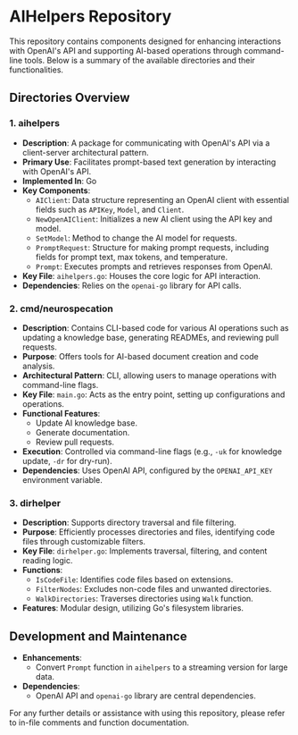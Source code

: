 # AIHelpers Repository

This repository contains components designed for enhancing interactions with OpenAI's API and supporting AI-based operations through command-line tools. Below is a summary of the available directories and their functionalities.

## Directories Overview

### 1. aihelpers

- **Description**: A package for communicating with OpenAI's API via a client-server architectural pattern.
- **Primary Use**: Facilitates prompt-based text generation by interacting with OpenAI's API.
- **Implemented In**: Go
- **Key Components**:
  - `AIClient`: Data structure representing an OpenAI client with essential fields such as `APIKey`, `Model`, and `Client`.
  - `NewOpenAIClient`: Initializes a new AI client using the API key and model.
  - `SetModel`: Method to change the AI model for requests.
  - `PromptRequest`: Structure for making prompt requests, including fields for prompt text, max tokens, and temperature.
  - `Prompt`: Executes prompts and retrieves responses from OpenAI.
- **Key File**: `aihelpers.go`: Houses the core logic for API interaction.
- **Dependencies**: Relies on the `openai-go` library for API calls.

### 2. cmd/neurospecation

- **Description**: Contains CLI-based code for various AI operations such as updating a knowledge base, generating READMEs, and reviewing pull requests.
- **Purpose**: Offers tools for AI-based document creation and code analysis.
- **Architectural Pattern**: CLI, allowing users to manage operations with command-line flags.
- **Key File**: `main.go`: Acts as the entry point, setting up configurations and operations.
- **Functional Features**:
  - Update AI knowledge base.
  - Generate documentation.
  - Review pull requests.
- **Execution**: Controlled via command-line flags (e.g., `-uk` for knowledge update, `-dr` for dry-run).
- **Dependencies**: Uses OpenAI API, configured by the `OPENAI_API_KEY` environment variable.

### 3. dirhelper

- **Description**: Supports directory traversal and file filtering.
- **Purpose**: Efficiently processes directories and files, identifying code files through customizable filters.
- **Key File**: `dirhelper.go`: Implements traversal, filtering, and content reading logic.
- **Functions**:
  - `IsCodeFile`: Identifies code files based on extensions.
  - `FilterNodes`: Excludes non-code files and unwanted directories.
  - `WalkDirectories`: Traverses directories using `Walk` function.
- **Features**: Modular design, utilizing Go's filesystem libraries.

## Development and Maintenance

- **Enhancements**:
  - Convert `Prompt` function in `aihelpers` to a streaming version for large data.
- **Dependencies**:
  - OpenAI API and `openai-go` library are central dependencies.
  
For any further details or assistance with using this repository, please refer to in-file comments and function documentation.
```

